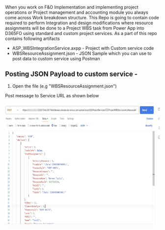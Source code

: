 When you work on F&O Implementation and implementing project operations or Project management and accounting module you always come across Work breakdown structure. This Repo is going to contain code required to perform Integration and design modifications where resource assignments will be done to a Project WBS task from Power App into D365FO using standard and custom project services.
As a part of this repo contains following artifacts
- ASP_WBSIntegrationService.axpp - Project with Custom service code
- WBSResourceAssignment.json - JSON Sample which you can use to post data to custom service using Postman

## Posting JSON Payload to custom service -
  1. Open the file (e.g "WBSResourceAssignment.json")

Post message to Service URL as shown below
<div align=center><img src="./img/Request.png" width="800" height="400"></div>





